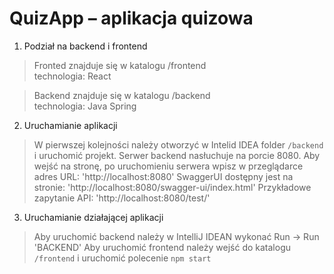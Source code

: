 # QuizApp – aplikacja quizowa 

1. Podział na backend i frontend
> Fronted znajduje się w katalogu /frontend \
technologia: React

> Backend znajduje się w katalogu /backend \
technologia: Java Spring

2. Uruchamianie aplikacji
> W pierwszej kolejności należy otworzyć w Intelid IDEA folder `/backend` i uruchomić projekt. 
>Serwer backend nasłuchuje na porcie 8080.
>Aby wejść na stronę, po uruchomieniu serwera wpisz w przeglądarce adres URL: 'http://localhost:8080'
>SwaggerUI dostępny jest na stronie: 'http://localhost:8080/swagger-ui/index.html'
>Przykładowe zapytanie API: 'http://localhost:8080/test/'

3. Uruchamianie działającej aplikacji
> Aby uruchomić backend należy w IntelliJ IDEAN wykonać Run -> Run 'BACKEND'
> Aby uruchomić frontend należy wejść do katalogu `/frontend` i uruchomić polecenie `npm start`
